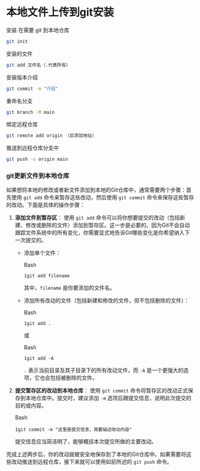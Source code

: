 # 本地文件上传到git安装

安装 在需要 git 到本地仓库

```bash
git init
```

安装的文件

```bash
git add 文件名（.代表所有）
```

安装版本介绍

```sh
git commit -m "介绍"
```

重命名分支

```bash
git branch -M main
```

绑定远程仓库

```bash
git remote add origin （后添加地址）
```

推送到远程仓库分支中

```bash
git push -u origin main
```



### git更新文件到本地仓库

如果想将本地的修改或者新文件添加到本地的Git仓库中，通常需要两个步骤：首先使用 `git add` 命令来暂存这些改动，然后使用 `git commit` 命令来保存这些暂存的改动。下面是具体的操作步骤：

1. **添加文件到暂存区**： 使用 `git add` 命令可以将你想要提交的改动（包括新建、修改或删除的文件）添加到暂存区。这一步是必要的，因为Git不会自动跟踪文件系统中的所有变化，你需要显式地告诉Git哪些变化是你希望纳入下一次提交的。

   - 添加单个文件：

     Bash

     ```
     1git add filename
     ```

     其中，`filename` 是你要添加的文件名。

   - 添加所有改动的文件（包括新建和修改的文件，但不包括删除的文件）：

     Bash

     ```
     1git add .
     ```

     或

     Bash

     ```
     1git add -A
     ```

     `.` 表示当前目录及其子目录下的所有改动文件，而 `-A` 是一个更强大的选项，它也会包括被删除的文件。

2. **提交暂存区的改动到本地仓库**： 使用 `git commit` 命令将暂存区的改动正式保存到本地仓库中。提交时，建议添加 `-m` 选项后跟提交信息，说明此次提交的目的或内容。

   Bash

   ```
   1git commit -m "这里是提交信息，简要描述改动内容"
   ```

   提交信息应当简洁明了，能够概括本次提交所做的主要改动。

完成上述两步后，你的改动就被安全地保存到了本地的Git仓库中。如果需要将这些改动推送到远程仓库，接下来就可以使用如前所述的 `git push` 命令。

